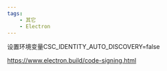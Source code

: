 ```yaml
---
tags:
    - 其它
    - Electron
---
```


设置环境变量CSC_IDENTITY_AUTO_DISCOVERY=false



https://www.electron.build/code-signing.html